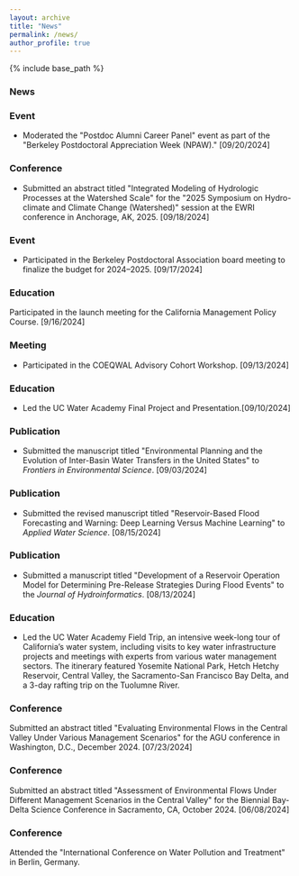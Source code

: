 ```yaml
---
layout: archive
title: "News"
permalink: /news/
author_profile: true
---
```


{% include base_path %}

### News

### Event
* Moderated the "Postdoc Alumni Career Panel" event as part of the "Berkeley Postdoctoral Appreciation Week (NPAW)." [09/20/2024]
### Conference
* Submitted an abstract titled "Integrated Modeling of Hydrologic Processes at the Watershed Scale" for the "2025 Symposium on Hydro-climate and Climate Change (Watershed)" session at the EWRI conference in Anchorage, AK, 2025. [09/18/2024]
### Event
* Participated in the Berkeley Postdoctoral Association board meeting to finalize the budget for 2024–2025. [09/17/2024]
### Education
Participated in the launch meeting for the California Management Policy Course. [9/16/2024]
### Meeting
* Participated in the COEQWAL Advisory Cohort Workshop. [09/13/2024]
### Education
* Led the UC Water Academy Final Project and Presentation.[09/10/2024]
### Publication
* Submitted the manuscript titled "Environmental Planning and the Evolution of Inter-Basin Water Transfers in the United States" to _Frontiers in Environmental Science_. [09/03/2024]
### Publication
* Submitted the revised manuscript titled "Reservoir-Based Flood Forecasting and Warning: Deep Learning Versus Machine Learning" to _Applied Water Science_. [08/15/2024]
### Publication
* Submitted a manuscript titled "Development of a Reservoir Operation Model for Determining Pre-Release Strategies During Flood Events" to the _Journal of Hydroinformatics_. [08/13/2024]
### Education
* Led the UC Water Academy Field Trip, an intensive week-long tour of California’s water system, including visits to key water infrastructure projects and meetings with experts from various water management sectors. The itinerary featured Yosemite National Park, Hetch Hetchy Reservoir, Central Valley, the Sacramento-San Francisco Bay Delta, and a 3-day rafting trip on the Tuolumne River.
### Conference
Submitted an abstract titled "Evaluating Environmental Flows in the Central Valley Under Various Management Scenarios" for the AGU conference in Washington, D.C., December 2024. [07/23/2024]
### Conference
Submitted an abstract titled "Assessment of Environmental Flows Under Different Management Scenarios in the Central Valley" for the Biennial Bay-Delta Science Conference in Sacramento, CA, October 2024. [06/08/2024]
### Conference
Attended the "International Conference on Water Pollution and Treatment" in Berlin, Germany.
